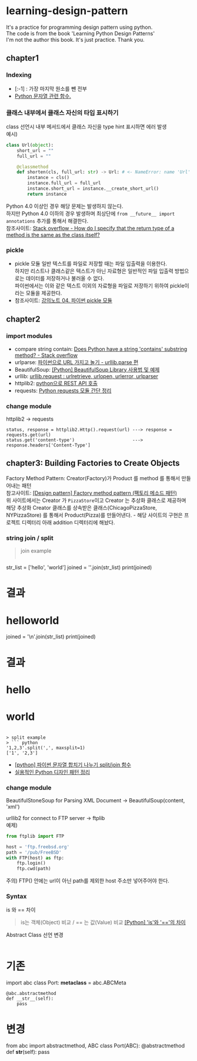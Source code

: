# learning-design-pattern
It's a practice for programming design pattern using python.  
The code is from the book 'Learning Python Design Patterns'  
I'm not the author this book. It's just practice. Thank you.  

## chapter1
### Indexing
* [:-1] : 가장 마지막 원소를 뺀 전부
* [Python 문자열 관련 함수.](http://egloos.zum.com/itbaby/v/4243381)

### 클래스 내부에서 클래스 자신의 타입 표시하기
class 선언시 내부 메서드에서 클래스 자신을 type hint 표시하면 에러 발생   
예시)
```python
class Url(object):
    short_url = ""
    full_url = ""

    @classmethod
    def shorten(cls, full_url: str) -> Url: # <- NameError: name 'Url' is not defined 에러 발생!
        instance = cls()
        instance.full_url = full_url
        instance.short_url = instance.__create_short_url()
        return instance
```
Python 4.0 이상인 경우 해당 문제는 발생하지 않는다.   
하지만 Python 4.0 이하의 경우 발생하며 최상단에 `from __future__ import annotations` 추가를 통해서 해결한다.    
참조사이트: [Stack overflow - How do I specify that the return type of a method is the same as the class itself?](https://stackoverflow.com/questions/33533148/how-do-i-specify-that-the-return-type-of-a-method-is-the-same-as-the-class-itsel)

### pickle
* pickle 모듈
일반 텍스트를 파일로 저장할 때는 파일 입출력을 이용한다.   
하지만 리스트나 클래스같은 텍스트가 아닌 자료형은 일반적인 파일 입출력 방법으로는 데이터를 저장하거나 불러올 수 없다.   
파이썬에서는 이와 같은 텍스트 이외의 자료형을 파일로 저장하기 위하여 pickle이라는 모듈을 제공한다.  
* 참조사이트: [강의노트 04. 파이썬 pickle 모듈](https://wayhome25.github.io/cs/2017/04/04/cs-04/)

## chapter2
### import modules
* compare string contain: [Does Python have a string 'contains' substring method? - Stack overflow](https://stackoverflow.com/questions/3437059/does-python-have-a-string-contains-substring-method)
* urlparse: [파이썬으로 URL 가지고 놀기 - urllib.parse 편](https://velog.io/@city7310/%ED%8C%8C%EC%9D%B4%EC%8D%AC%EC%9C%BC%EB%A1%9C-URL-%EA%B0%80%EC%A7%80%EA%B3%A0-%EB%86%80%EA%B8%B0)
* BeautifulSoup: [[Python] BeautifulSoup Library 사용법 및 예제](https://codetravel.tistory.com/22)
* urllib: [urllib.request : urlretrieve, urlopen, urlerror, urlparser](https://velog.io/@shchoice/urllib.request-urlretrieve-urlopen)
* httplib2: [python으로 REST API 호출](https://glshlee.tistory.com/94)
* requests: [Python requests 모듈 간단 정리](https://dgkim5360.tistory.com/entry/python-requests)

### change module
httplib2 -> requests
```
status, response = httplib2.Http().request(url) ---> response = requests.get(url)
status.get('content-type')                      ---> response.headers['Content-Type']
```

## chapter3: Building Factories to Create Objects
Factory Method Pattern: Creator(Factory)가 Product 를 method 를 통해서 만들어내는 패턴   
참고사이트: [[Design pattern] Factory method pattern (팩토리 메소드 패턴)](https://eomtttttt-develop.tistory.com/86?category=851834)   
위 사이트에서는 Creator 가 `PizzaStore`이고 Creator 는 추상화 클래스로 제공하며 해당 추상화 Creator 클래스를 상속받은 클래스(ChicagoPizzaStore, NYPizzaStore)
를 통해서 Product(Pizza)를 만들어낸다. - 해당 사이트의 구현은 프로젝트 디렉터리 아래 addition 디렉터리에 해놨다.

### string join / split
> join example
> ```python
str_list = ['hello', 'world']
joined = ''.join(str_list)
print(joined)
# 결과
# helloworld
joined = '\n'.join(str_list)
print(joined)
# 결과
# hello
# world
```

> split example
> ``` python
'1,2,3'.split(',', maxsplit=1)
['1', '2,3']
```

* [[python] 파이썬 문자열 합치기 나누기 split/join 함수](https://devpouch.tistory.com/77)
* [실용적인 Python 디자인 패턴 정리](https://velog.io/@jahoy/%EC%8B%A4%EC%9A%A9%EC%A0%81%EC%9D%B8-Python-%EB%94%94%EC%9E%90%EC%9D%B8-%ED%8C%A8%ED%84%B4-%EC%A0%95%EB%A6%AC)


### change module
BeautifulStoneSoup for Parsing XML Document -> BeautifulSoup(content, 'xml')   

urllib2 for connect to FTP server -> ftplib   
예제)
```python
from ftplib import FTP

host = 'ftp.freebsd.org'
path = '/pub/FreeBSD'
with FTP(host) as ftp:
    ftp.login()
    ftp.cwd(path)
```
주의) FTP() 안에는 url이 아닌 path를 제외한 host 주소만 넣어주어야 한다.


### Syntax
is 와 == 차이
> is는 객체(Object) 비교 / == 는 값(Value) 비교
> [[Python] 'is'와 '=='의 차이](https://twpower.github.io/117-difference-between-python-is-and-double-equal)

Abstract Class 선언 변경
> ```python
# 기존
import abc
class Port:
    __metaclass__ = abc.ABCMeta

    @abc.abstractmethod
    def __str__(self):
        pass

# 변경
from abc import abstractmethod, ABC
class Port(ABC):
    @abstractmethod
    def __str__(self):
        pass
```
